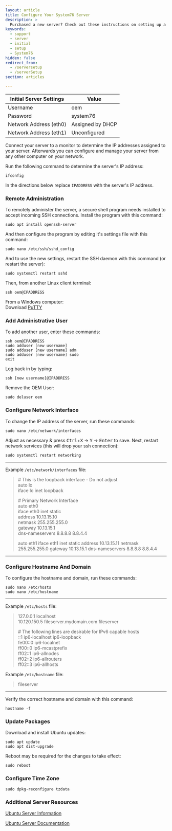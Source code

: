 ```yaml
---
layout: article
title: Configure Your System76 Server
description: >
  Purchased a new server? Check out these instructions on setting up a System76 server, including initial login credentials.
keywords:
  - support
  - server
  - initial
  - setup
  - System76
hidden: false
redirect_from:
  - /serversetup
  - /serverSetup
section: articles

---
```


**Initial Server Settings** | **Value**
----------------------------|------------------
Username                    | oem
Password                    | system76
Network Address (eth0)      | Assigned by DHCP
Network Address (eth1)      | Unconfigured

Connect your server to a monitor to determine the IP addresses assigned to your server. Afterwards you can configure and manage your server from any other computer on your network.

Run the following command to determine the server's IP address:

```
ifconfig
```

In the directions below replace `IPADDRESS` with the server's IP address.

### Remote Administration

To remotely administer the server, a secure shell program needs installed to accept incoming SSH connections.  Install the program with this command:

```
sudo apt install openssh-server
```

And then configure the program by editing it's settings file with this command:

```
sudo nano /etc/ssh/sshd_config
```

And to use the new settings, restart the SSH daemon with this command (or restart the server):

```
sudo systemctl restart sshd
```

Then, from another Linux client terminal:

```
ssh oem@IPADDRESS
```

From a Windows computer:  
Download [PuTTY](http://www.chiark.greenend.org.uk/~sgtatham/putty/download.html)

### Add Administrative User

To add another user, enter these commands:

```
ssh oem@IPADDRESS
sudo adduser [new username]
sudo adduser [new username] adm
sudo adduser [new username] sudo
exit
```

Log back in by typing:

```
ssh [new username]@IPADDRESS
```

Remove the OEM User:

```
sudo deluser oem
```

### Configure Network Interface

To change the IP address of the server, run these commands:

```
sudo nano /etc/network/interfaces
```

Adjust as necessary & press <kbd>Ctrl</kbd>+<kbd>X</kbd> → <kbd>Y</kbd> → <kbd>Enter</kbd> to save.  Next, restart network services (this will drop your ssh connection):

```
sudo systemctl restart networking
```

---

Example `/etc/network/interfaces` file:

> \# This is the loopback interface - Do not adjust  
> auto lo  
> iface lo inet loopback  
> 
> \# Primary Network Interface  
> auto eth0  
> iface eth0 inet static  
>   address 10.13.15.10  
>   netmask 255.255.255.0  
>   gateway 10.13.15.1  
>   dns-nameservers 8.8.8.8 8.8.4.4
>
> auto eth1
> iface eth1 inet static
>   address 10.13.15.11
>   netmask 255.255.255.0
>   gateway 10.13.15.1
>   dns-nameservers 8.8.8.8 8.8.4.4

---

### Configure Hostname And Domain

To configure the hostname and domain, run these commands:

```
sudo nano /etc/hosts
sudo nano /etc/hostname
```

---

Example `/etc/hosts` file:

> 127.0.0.1       localhost  
> 10.120.150.5    fileserver.mydomain.com fileserver  
>
> \# The following lines are desirable for IPv6 capable hosts  
> ::1     ip6-localhost ip6-loopback  
> fe00::0 ip6-localnet  
> ff00::0 ip6-mcastprefix  
> ff02::1 ip6-allnodes  
> ff02::2 ip6-allrouters  
> ff02::3 ip6-allhosts  

Example `/etc/hostname` file:

> fileserver

---

Verify the correct hostname and domain with this command:

```
hostname -f
```

### Update Packages

Download and install Ubuntu updates:

```
sudo apt update
sudo apt dist-upgrade
```

Reboot may be required for the changes to take effect:

```
sudo reboot
```

### Configure Time Zone

```
sudo dpkg-reconfigure tzdata
```

### Additional Server Resources

[Ubuntu Server Information](http://www.ubuntu.com/server)

[Ubuntu Server Documentation](https://help.ubuntu.com/)
